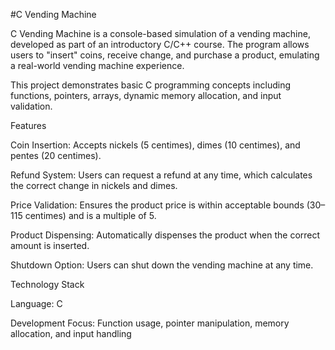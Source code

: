 #C Vending Machine

C Vending Machine is a console-based simulation of a vending machine, developed as part of an introductory C/C++ course. The program allows users to "insert" coins, receive change, and purchase a product, emulating a real-world vending machine experience.

This project demonstrates basic C programming concepts including functions, pointers, arrays, dynamic memory allocation, and input validation.

Features

Coin Insertion: Accepts nickels (5 centimes), dimes (10 centimes), and pentes (20 centimes).

Refund System: Users can request a refund at any time, which calculates the correct change in nickels and dimes.

Price Validation: Ensures the product price is within acceptable bounds (30–115 centimes) and is a multiple of 5.

Product Dispensing: Automatically dispenses the product when the correct amount is inserted.

Shutdown Option: Users can shut down the vending machine at any time.

Technology Stack

Language: C

Development Focus: Function usage, pointer manipulation, memory allocation, and input handling
